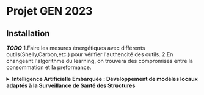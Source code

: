 # Projet GEN 2023

## Installation

***TODO***
1.Faire les mesures énergétiques avec différents outils(Shelly,Carbon,etc.) pour vérifier l'authencité des outils.
2.En changeant l'algorithme du learning, on trouvera des compromises entre la consommation et la preformance.


<details>
<summary><b>Intelligence Artificielle Embarquée : Développement de modèles locaux adaptés à la Surveillance de Santé des Structures</b></summary>


## Contexte

Le domaine de l’intelligence artificielle (IA), grâce aux progrès réalisés dans la microélectronique,  se déploie maintenant au-delà du calcul haute performance. Il est à présent envisageable de développer des solutions où une partie des calculs dévolue aux nœuds les plus performants du cloud sont délocalisés vers la frontière du réseau \[1\] (ce qu’on appelle le « edge computing »). Les solutions d’IA s’installent progressivement sur des  nœuds relativement puissants que l’on qualifie de « high-end devices »\[2\] de l’IoT. Alors qu’elles se cantonnent majoritairement à un rôle d’inférence sur de modèles entraînés par les centres de calculs, des avancés récentes ouvre la voie à un entraînement in situ limitant ainsi l’usage de la bande passante en laissant apparaître une adaptation localisée des solutions.

L’objectif de ce projet est d’étudier la mise en place d’intelligence artificielle pour de la surveillance de bâtiment, structures et machines mécaniques afin de diagnostiquer leur santé (appelé « Structural Health Monitoring » ou SHM en anglais) \[3\]. Les signaux physiques issus de ces structures (principalement des vibrations mécaniques collectées par le biais de capteurs piézoélectriques) sont qualifiés de séries temporelles. Les relevés obtenues sont généralement peu diversifiés au regard des standards de l’IA et nécessite une famille de solutions spécifiques dédiées.

Il s’agira donc d’implémenter, d’entraîner, tester des solutions d’IA qui permettront de caractériser l’état de santé d’une structure mécanique constituée de matériaux hétérogènes (métal et composite), d’en détecter les éventuels défaillances, d’identifier la nature de ces dernières (fissure, corrosion, déformation,…) et leur localisations. L’intérêt de la démarche est de comparer les algorithmes existants pour établir le compromis idéal entre les performances des solutions techniques identifiées et les contraintes matérielles de l’IA en bordure de réseau.

## Déroulé du travail

Le travail se fera en trois étapes :
 - Étude bibliographique et choix d’algorithmes compatibles avec les contraintes matérielle de l’IA embarqué (capacité de mémoire réduite, puissance de calcul limitée) sur la base d’articles fournis \[4\]\[5\]\[6\] :  octobre 2023
 - Développement et entraînement hors ligne de modèles sur la base de jeux de données vibratoires fournies par un laboratoire partenaire, le LTDS (laboratoire de mécanique située sur Centrale Lyon) :  novembre → mi-décembre 2023
 - Implémentation et caractérisation des performances des modèles sur une plateforme matérielle à définir parmi : DSP, FPGA ou Jetson Nano :  mi-décembre 2023 →	janvier 2024

## Compétences développées

- Implémenter des solutions d’intelligence artificielle embarquée : identification d’algorithmes correspondant au cahier des charges, entraînement du modèle et programmation embarquée
- Programmer des “high-end devices” de l’IoT , en particulier la plateforme matérielle Jetson Nano
- Mettre en place un protocole expérimental de mesure et de validation d’hypothèse
- Pratiquer les langages de programmation C, C++ et python
- Une connaissance préalable des frameworks de  Machine Learning TensorFlow ou PyTorch est appréciable
- Mettre en œuvre une démarche de recherche appliquée

## Bibliographie

\[1\]	L. Martin Wisniewski, J.-M. Bec, G. Boguszewski, et A. Gamatié, « Hardware Solutions for Low-Power Smart Edge Computing », JLPEA, vol. 12, no 4, p. 61, nov. 2022, doi: 10.3390/jlpea12040061.

\[2\]	M. O. Ojo, S. Giordano, G. Procissi, et I. N. Seitanidis, « A Review of Low-End, Middle-End, and High-End Iot Devices », IEEE Access, vol. 6, p. 70528‑70554, 2018, doi: 10.1109/ACCESS.2018.2879615.

\[3\]	A. Malekloo, E. Ozer, M. AlHamaydeh, et M. Girolami, « Machine learning and structural health monitoring overview with emerging technology and high-dimensional data source highlights », Structural Health Monitoring, vol. 21, no 4, p. 1906‑1955, juill. 2022, doi: 10.1177/14759217211036880.

\[4\]	O. Mey et D. Neufeld, « Explainable AI Algorithms for Vibration Data-Based Fault Detection: Use Case-Adadpted Methods and Critical Evaluation », Sensors, vol. 22, no 23, p. 9037, nov. 2022, doi: 10.3390/s22239037.

\[5\]	D. Liu, Z. Tang, Y. Bao, et H. Li, « Machine‐learning‐based methods for output‐only structural modal identification », Struct Control Health Monit, vol. 28, no 12, déc. 2021, doi: 10.1002/stc.2843.

\[6\]	F. Schmidt, F. Chabi, et J.-F. Bercher, « SHM analysis for damage detection using time series analysis methods », in Life-Cycle of Structures and Infrastructure Systems, 1re éd.London: CRC Press, 2023, p. 2227‑2234. doi: 10.1201/9781003323020-272.

</details>
